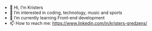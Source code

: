 - 👋 Hi, I’m Kristers
- 👀 I’m interested in coding, technology, music and sports
- 🌱 I’m currently learning Front-end development
- 📫 How to reach me: https://www.linkedin.com/in/kristers-gredzens/
